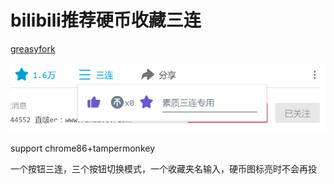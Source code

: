 # bilibili推荐硬币收藏三连

[greasyfork](https://greasyfork.org/en/scripts/372890-bilibili%E4%B8%89%E8%BF%9E)

![](https://raw.githubusercontent.com/tkkcc/bilibili_sanlian/master/1.png)

support chrome86+tampermonkey

一个按钮三连，三个按钮切换模式，一个收藏夹名输入，硬币图标亮时不会再投
